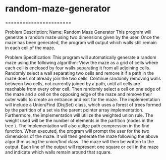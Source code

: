 # random-maze-generator
=======================

Problem Description: 
Name: Random Maze Generator
This program will generate a random maze using two dimensions given by the user.
Once the maze has been generated, the program will output which walls still
remain in each cell of the maze.

Problem Specification:
This program will automatically generate a random maze using the following
algorithm: View the maze as a grid of cells where each cell is enclosed by
four walls separating it from all adjoining cells. Randomly select a wall
separating two cells and remove it if a path in the maze does not already 
join the two cells. Continue randomly removing walls between two cells, not
currently joined by a path, until all cells are reachable from every other
cell. Then randomly select a cell on one edge of the maze and a cell on the
opposing edge of the maze and remove their outer walls to create an entrance
and exit for the maze. The implementation will include a Union/Find (DisjSet)
class, which uses a forest of trees formed by the partition of a set via the
parent pointer array implementation. Furthermore, the implementation will 
utilize the weighted union rule. The weight used will be the number of 
elements in the partition (nodes in the tree ). The implementation will also
utilize path compression in the find function. When executed, the program 
will prompt the user for the two dimensions of the maze. It will then 
generate the maze following the above algorithm using the union/find class.
The maze will then be written to the output. Each line of the output will 
represent one square or cell in the maze and indicate which walls remain 
around that square.
